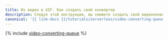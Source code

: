 ```yaml
---
title: Из видео в GIF. Как создать свой конвертер
description: Следуя этой инструкции, вы сможете создать свой видеоконвертер с использованием утилиты FFmpeg и сервиса {{ message-queue-full-name }}. Руководство предназначено для пользователей Linux и macOS.
canonical: '{{ link-docs }}/tutorials/serverless/video-converting-queue'
---
```


{% include [video-converting-queue](../../_tutorials/serverless/video-converting-queue.md) %}
